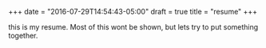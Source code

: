 +++
date = "2016-07-29T14:54:43-05:00"
draft = true
title = "resume"
+++

this is my resume.   Most of this wont be shown, but lets try to put something together. 



